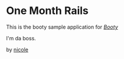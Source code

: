 # One Month Rails

This is the booty sample application for 
[*Booty*](http://github.com)

I'm da boss. 

by [nicole](http://instagram.com/ancientmars)